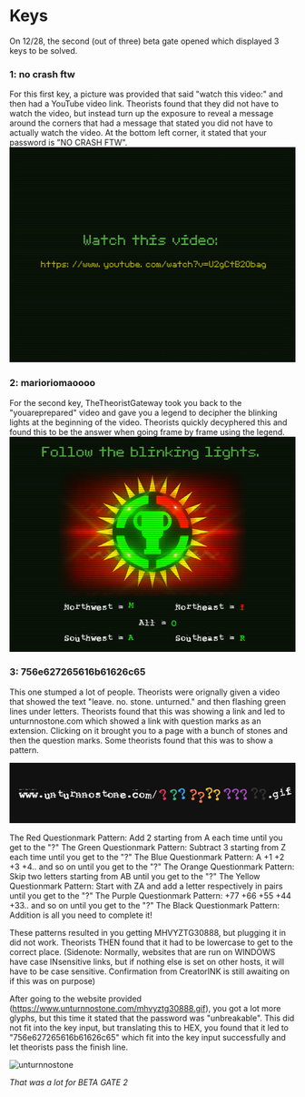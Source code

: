 # Keys

On 12/28, the second (out of three) beta gate opened which displayed 3 keys to be solved.

### **1: no crash ftw**

For this first key, a picture was provided that said "watch this video:" and then had a YouTube video link. Theorists found that they did not have to watch the video, but instead turn up the exposure to reveal a message around the corners that had a message that stated you did not have to actually watch the video. At the bottom left corner, it stated that your password is "NO CRASH FTW".
![NO CRASH Clue](./assets/b1.k.1.png)

### **2: marioriomaoooo**

For the second key, TheTheoristGateway took you back to the "youareprepared" video and gave you a legend to decipher the blinking lights at the beginning of the video. Theorists quickly decyphered this and found this to be the answer when going frame by frame using the legend.
![youareprepared legend](./assets/b1.k.2.png)

### **3: 756e627265616b61626c65**

This one stumped a lot of people. Theorists were orignally given a video that showed the text "leave. no. stone. unturned." and then flashing green lines under letters. Theorists found that this was showing a link and led to unturnnostone.com which showed a link with question marks as an extension. Clicking on it brought you to a page with a bunch of stones and then the question marks. Some theorists found that this was to show a pattern.

![unturnnostone](./assets/b1.k.3.png)

The Red Questionmark Pattern: Add 2 starting from A each time until you get to the "?"
The Green Questionmark Pattern: Subtract 3 starting from Z each time until you get to the "?"
The Blue Questionmark Pattern: A +1 +2 +3 +4.. and so on until you get to the "?"
The Orange Questionmark Pattern: Skip two letters starting from AB until you get to the "?"
The Yellow Questionmark Pattern: Start with ZA and add a letter respectively in pairs until you get to the "?"
The Purple Questionmark Pattern: +77 +66 +55 +44 +33.. and so on until you get to the "?"
The Black Questionmark Pattern: Addition is all you need to complete it!

These patterns resulted in you getting MHVYZTG30888, but plugging it in did not work. Theorists THEN found that it had to be lowercase to get to the correct place.
(Sidenote: Normally, websites that are run on WINDOWS have case INsensitive links, but if nothing else is set on other hosts, it will have to be case sensitive. Confirmation from CreatorINK is still awaiting on if this was on purpose)

After going to the website provided (https://www.unturnnostone.com/mhvyztg30888.gif), you got a lot more glyphs, but this time it stated that the password was "unbreakable". This did not fit into the key input, but translating this to HEX, you found that it led to "756e627265616b61626c65" which fit into the key input successfully and let theorists pass the finish line.

![unturnnostone](./assets/mhvyztg30888.png)

*That was a lot for BETA GATE 2*
